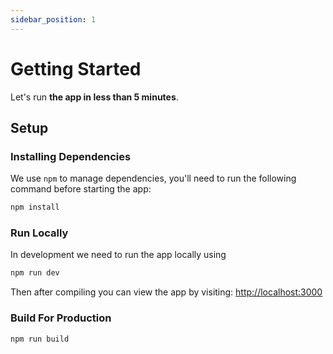 ```yaml
---
sidebar_position: 1
---
```


# Getting Started

Let's run **the app in less than 5 minutes**.

## Setup

### Installing Dependencies

We use `npm` to manage dependencies, you'll need to run the following command before starting the app:

```bash
npm install
```

### Run Locally

In development we need to run the app locally using

```bash
npm run dev
```

Then after compiling you can view the app by visiting: [http://localhost:3000](http://localhost:3000)

### Build For Production

```bash
npm run build
```

